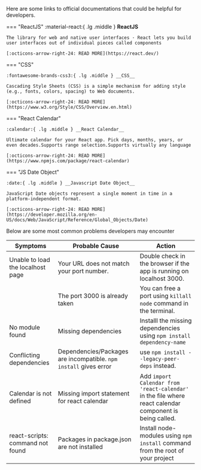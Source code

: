 <link rel="stylesheet" href="../../stylesheets/extra.css" />
<link rel="preconnect" href="https://fonts.googleapis.com">
<link rel="preconnect" href="https://fonts.gstatic.com" crossorigin>
<link href="https://fonts.googleapis.com/css2?family=Scope+One&display=swap" rel="stylesheet">


Here are some links to official documentations that could be helpful for developers.

<div class="grid" markdown>

=== "ReactJS"
    :material-react:{ .lg .middle } __ReactJS__

    The library for web and native user interfaces · React lets you build user interfaces out of individual pieces called components

    [:octicons-arrow-right-24: READ MORE](https://react.dev/)
   

=== "CSS"

    :fontawesome-brands-css3:{ .lg .middle } __CSS__

    Cascading Style Sheets (CSS) is a simple mechanism for adding style (e.g., fonts, colors, spacing) to Web documents.

    [:octicons-arrow-right-24: READ MORE](https://www.w3.org/Style/CSS/Overview.en.html)

=== "React Calendar"

    :calendar:{ .lg .middle } __React Calendar__

    Ultimate calendar for your React app. Pick days, months, years, or even decades.Supports range selection.Supports virtually any language

    [:octicons-arrow-right-24: READ MORE](https://www.npmjs.com/package/react-calendar)

=== "JS Date Object"

    :date:{ .lg .middle } __Javascript Date Object__

    JavaScript Date objects represent a single moment in time in a platform-independent format.

    [:octicons-arrow-right-24: READ MORE](https://developer.mozilla.org/en-US/docs/Web/JavaScript/Reference/Global_Objects/Date)

</div>

Below are some most common problems developers may encounter

| **Symptoms** | **Probable Cause** | **Action** |
| ------------ | ------------------ | ---------- |
| Unable to load the localhost page | Your URL does not match your port number. | Double check in the browser if the app is running on localhost 3000. |
|     | The port 3000 is already taken | You can free a port using ```killall node``` command in the terminal.|
| No module found | Missing dependencies | Installl the missing dependencies using ```npm install dependency-name```
| Conflicting dependencies | Dependencies/Packages are incompatible. ```npm install``` gives error| use ```npm install --legacy-peer-deps``` instead. 
| Calendar is not defined | Missing import statement for react calendar | Add ```import Calendar from 'react-calendar'``` in the file where react calendar component is being called.
| react-scripts: command not found| Packages in package.json are not installed | Install node-modules using `npm install` command from the root of your project

